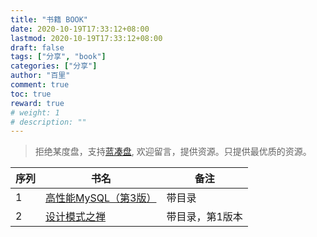```yaml
---
title: "书籍 BOOK"
date: 2020-10-19T17:33:12+08:00
lastmod: 2020-10-19T17:33:12+08:00
draft: false
tags: ["分享", "book"]
categories: ["分享"]
author: "百里"
comment: true
toc: true
reward: true
# weight: 1
# description: ""
---
```


> 拒绝某度盘，支持[蓝凑盘](https://up.woozooo.com/), 欢迎留言，提供资源。只提供最优质的资源。

| 序列 | 书名                                                         | 备注            |
| ---- | ------------------------------------------------------------ | --------------- |
| 1    | [高性能MySQL（第3版）](https://freemt.lanzous.com/iBo2phk47ra) | 带目录          |
| 2    | [设计模式之禅](https://freemt.lanzous.com/ijwvHhk47cf)       | 带目录，第1版本 |

